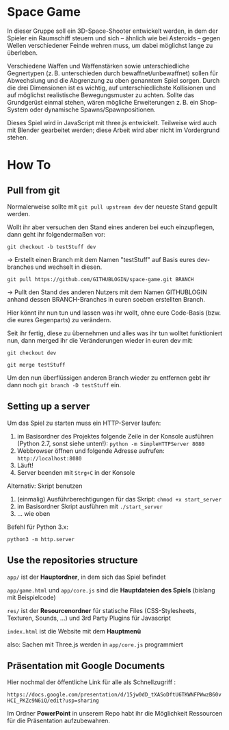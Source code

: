 # Space Game

In dieser Gruppe soll ein 3D-Space-Shooter entwickelt werden, in dem der Spieler ein Raumschiff steuern und sich – ähnlich wie bei Asteroids – gegen Wellen verschiedener Feinde wehren muss, um dabei möglichst lange zu überleben.

Verschiedene Waffen und Waffenstärken sowie unterschiedliche Gegnertypen (z. B. unterschieden durch bewaffnet/unbewaffnet) sollen für Abwechslung und die Abgrenzung zu oben genanntem Spiel sorgen. Durch die drei Dimensionen ist es wichtig, auf unterschiedlichste Kollisionen und auf möglichst realistische Bewegungsmuster zu achten. Sollte das Grundgerüst einmal stehen, wären mögliche Erweiterungen z. B. ein Shop-System oder dynamische Spawns/Spawnpositionen.

Dieses Spiel wird in JavaScript mit three.js entwickelt. Teilweise wird auch mit Blender gearbeitet werden; diese Arbeit wird aber nicht im Vordergrund stehen. 


# How To

## Pull from git

Normalerweise sollte mit `git pull upstream dev` der neueste Stand gepullt werden.

Wollt ihr aber versuchen den Stand eines anderen bei euch einzupflegen, dann geht ihr folgendermaßen vor:

`git checkout -b testStuff dev`

-> Erstellt einen Branch mit dem Namen "testStuff" auf Basis eures dev-branches und wechselt in diesen.

`git pull https://github.com/GITHUBLOGIN/space-game.git BRANCH`

-> Pullt den Stand des anderen Nutzers mit dem Namen GITHUBLOGIN anhand dessen BRANCH-Branches in euren soeben erstellten Branch.

Hier könnt ihr nun tun und lassen was ihr wollt, ohne eure Code-Basis (bzw. die eures Gegenparts) zu verändern.

Seit ihr fertig, diese zu übernehmen und alles was ihr tun wolltet funktioniert nun, dann merged ihr die Veränderungen wieder in euren dev mit:

`git checkout dev`

`git merge testStuff`

Um den nun überflüssigen anderen Branch wieder zu entfernen gebt ihr dann noch `git branch -D testStuff` ein.

## Setting up a server

Um das Spiel zu starten muss ein HTTP-Server laufen:

1. im Basisordner des Projektes folgende Zeile in der Konsole ausführen (Python 2.7, sonst siehe unten!): `python -m SimpleHTTPServer 8080`
2. Webbrowser öffnen und folgende Adresse aufrufen: `http://localhost:8080`
3. Läuft!
4. Server beenden mit `Strg+C` in der Konsole

Alternativ: Skript benutzen

1. (einmalig) Ausführberechtigungen für das Skript: `chmod +x start_server`
2. im Basisordner Skript ausführen mit `./start_server`
3. ... wie oben

Befehl für Python 3.x:

`python3 -m http.server`


## Use the repositories structure

`app/` ist der **Hauptordner**, in dem sich das Spiel befindet

`app/game.html` und `app/core.js` sind die **Hauptdateien des Spiels** (bislang mit Beispielcode)

`res/` ist der **Resourcenordner** für statische Files (CSS-Stylesheets, Texturen, Sounds, ...) und 3rd Party Plugins für Javascript
 
`index.html` ist die Website mit dem **Hauptmenü**


also: Sachen mit Three.js werden in `app/core.js` programmiert  



## Präsentation mit Google Documents

Hier nochmal der öffentliche Link für alle als Schnellzugriff : 

`https://docs.google.com/presentation/d/15jw0dD_tXASoDftU6TKWNFPWwzB60vHCI_PKZc9N6iQ/edit?usp=sharing`

Im Ordner **PowerPoint** in unserem Repo habt ihr die Möglichkeit Ressourcen für die Präsentation aufzubewahren. 